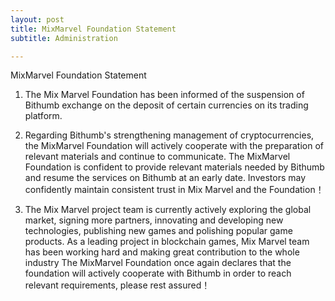 ```yaml
---
layout: post
title: MixMarvel Foundation Statement 
subtitle: Administration

---
```


MixMarvel Foundation Statement 

1. The Mix Marvel Foundation has been informed of the suspension of Bithumb exchange on the deposit of certain currencies on its trading platform. 

2. Regarding Bithumb's strengthening management of cryptocurrencies, the MixMarvel Foundation will actively cooperate with the preparation of relevant materials and continue to communicate. The MixMarvel Foundation is confident to provide relevant materials needed by Bithumb and resume the services on Bithumb at an early date. Investors may confidently maintain consistent trust in Mix Marvel and the Foundation！
   
3. The Mix Marvel project team is currently actively exploring the global market, signing more partners, innovating and developing new technologies, publishing new games and polishing popular game products. As a leading project in blockchain games, Mix Marvel team has been working hard and making great contribution to the whole industry The MixMarvel Foundation once again declares that the foundation will actively cooperate with Bithumb in order to reach relevant requirements, please rest assured！ 

